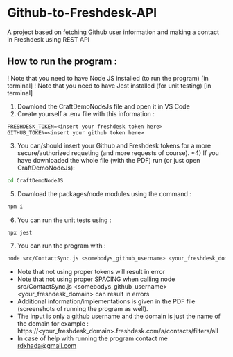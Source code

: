 # Github-to-Freshdesk-API
A project based on fetching Github user information and making a contact in Freshdesk using REST API
## How to run the program : 
! Note that you need to have Node JS installed (to run the program) [in terminal]
! Note that you need to have Jest installed (for unit testing) [in terminal] 
1) Download the CraftDemoNodeJs file and open it in VS Code
2) Create yourself a .env file with this information : 
```
FRESHDESK_TOKEN=<insert your freshdesk token here>
GITHUB_TOKEN=<insert your github token here>
```
3) You can/should insert your Github and Freshdesk tokens for a more secure/authorized requeting (and more requests of course).
*4) If you have downloaded the whole file (with the PDF) run (or just open CraftDemoNodeJs): 
```bash
cd CraftDemoNodeJS
```
5) Download the packages/node modules using the command : 
```bash
npm i
```
6) You can run the unit tests using :
```bash
npx jest
```
7) You can run the program with : 
```bash
node src/ContactSync.js <somebodys_github_username> <your_freshdesk_domain> 
```
- Note that not using proper tokens will result in error
- Note that not using proper SPACING when calling node src/ContactSync.js <somebodys_github_username> <your_freshdesk_domain> can result in errors
- Additional information/implementations is given in the PDF file (screenshots of running the program as well).
- The input is only a github username and the domain is just the name of the domain for example : https://<your_freshdesk_domain>.freshdesk.com/a/contacts/filters/all
- In case of help with running the program contact me rdxhada@gmail.com


